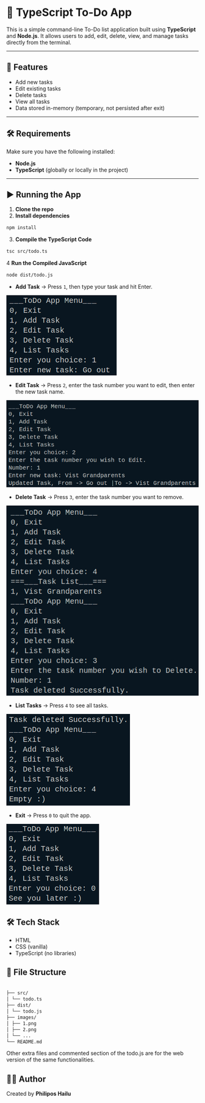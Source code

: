# 📝 TypeScript To-Do App

This is a simple command-line To-Do list application built using **TypeScript** and **Node.js**. It allows users to add, edit, delete, view, and manage tasks directly from the terminal.

---

## 🚀 Features

- Add new tasks
- Edit existing tasks
- Delete tasks
- View all tasks
- Data stored in-memory (temporary, not persisted after exit)

---

## 🛠️ Requirements

Make sure you have the following installed:

- **Node.js**
- **TypeScript** (globally or locally in the project)

---

## ▶️ Running the App

1. **Clone the repo**
2. **Install dependencies**
```bash
npm install
```
3. **Compile the TypeScript Code**
```bash
tsc src/todo.ts
```

4 **Run the Compiled JavaScript**
```bash
node dist/todo.js
```

- **Add Task** → Press `1`, then type your task and hit Enter.

![App Screenshot](images/1.png)


- **Edit Task** → Press `2`, enter the task number you want to edit, then enter the new task name.

![App Screenshot](images/2.png)

- **Delete Task** → Press `3`, enter the task number you want to remove.

![App Screenshot](images/3.png)

- **List Tasks** → Press `4` to see all tasks.

![App Screenshot](images/4.png)

- **Exit** → Press `0` to quit the app.

![App Screenshot](images/5.png)

## 🛠️ Tech Stack

- HTML
- CSS (vanilla)
- TypeScript (no libraries)

## 📂 File Structure

```text

├── src/
│ └── todo.ts
├── dist/
│ └── todo.js 
├── images/ 
│ ├── 1.png
│ ├── 2.png
│ └── ...
└── README.md 
```

Other extra files and commented section of the todo.js are for the web version of the same functionalities.


## 🧑‍💻 Author

Created by **Philipos Hailu**
